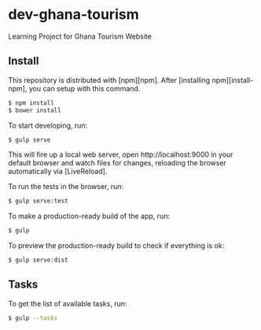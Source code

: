 # dev-ghana-tourism
Learning Project for Ghana Tourism Website

## Install

This repository is distributed with [npm][npm]. After [installing npm][install-npm], you can setup with this command.

```sh
$ npm install 
$ bower install

```

To start developing, run:

```sh
$ gulp serve
```

This will fire up a local web server, open http://localhost:9000 in your default browser and watch files for changes, reloading the browser automatically via [LiveReload].

To run the tests in the browser, run:

```sh
$ gulp serve:test
```

To make a production-ready build of the app, run:

```sh
$ gulp
```

To preview the production-ready build to check if everything is ok:

```sh
$ gulp serve:dist
```

## Tasks

To get the list of available tasks, run:

```sh
$ gulp --tasks
```